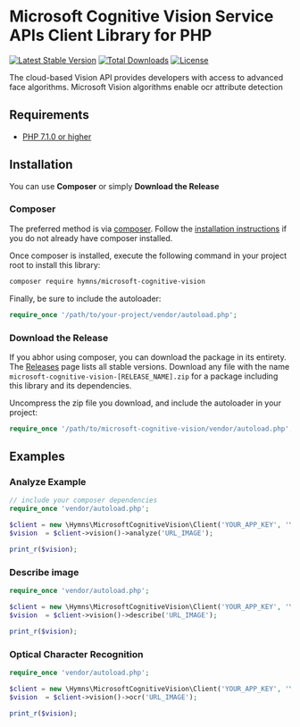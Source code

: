 # Microsoft Cognitive Vision Service APIs Client Library for PHP #
[![Latest Stable Version](https://poser.pugx.org/hymns/microsoft-cognitive-vision/v/stable)](https://packagist.org/packages/hymns/microsoft-cognitive-vision)
[![Total Downloads](https://poser.pugx.org/hymns/microsoft-cognitive-vision/downloads)](https://packagist.org/packages/hymns/microsoft-cognitive-vision)
[![License](https://poser.pugx.org/hymns/microsoft-cognitive-vision/license)](https://packagist.org/packages/hymns/microsoft-cognitive-vision)

The cloud-based Vision API provides developers with access to advanced face algorithms. Microsoft Vision algorithms enable ocr attribute detection

## Requirements ##
* [PHP 7.1.0 or higher](http://www.php.net/)

## Installation ##

You can use **Composer** or simply **Download the Release**

### Composer

The preferred method is via [composer](https://getcomposer.org). Follow the
[installation instructions](https://getcomposer.org/doc/00-intro.md) if you do not already have
composer installed.

Once composer is installed, execute the following command in your project root to install this library:

```sh
composer require hymns/microsoft-cognitive-vision
```

Finally, be sure to include the autoloader:

```php
require_once '/path/to/your-project/vendor/autoload.php';
```

### Download the Release

If you abhor using composer, you can download the package in its entirety. The [Releases](https://github.com/hymns/microsoft-cognitive-vision/releases) page lists all stable versions. Download any file
with the name `microsoft-cognitive-vision-[RELEASE_NAME].zip` for a package including this library and its dependencies.

Uncompress the zip file you download, and include the autoloader in your project:

```php
require_once '/path/to/microsoft-cognitive-vision/vendor/autoload.php';
```

## Examples ##

### Analyze Example ###

```php
// include your composer dependencies
require_once 'vendor/autoload.php';

$client = new \Hymns\MicrosoftCognitiveVision\Client('YOUR_APP_KEY', 'YOUR_REGION');
$vision  = $client->vision()->analyze('URL_IMAGE');

print_r($vision);
```

### Describe image ###

```php
require_once 'vendor/autoload.php';

$client = new \Hymns\MicrosoftCognitiveVision\Client('YOUR_APP_KEY', 'YOUR_REGION');
$vision  = $client->vision()->describe('URL_IMAGE');

print_r($vision);
```

### Optical Character Recognition ###
```php
require_once 'vendor/autoload.php';

$client = new \Hymns\MicrosoftCognitiveVision\Client('YOUR_APP_KEY', 'YOUR_REGION');
$vision  = $client->vision()->ocr('URL_IMAGE');

print_r($vision);

```